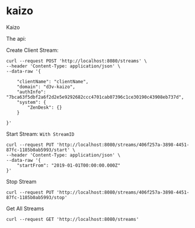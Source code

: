 # kaizo
Kaizo

The api:

Create Client Stream:
```
curl --request POST 'http://localhost:8080/streams' \
--header 'Content-Type: application/json' \
--data-raw '{

    "clientName": "clientName",
    "domain": "d3v-kaizo",
    "authInfo": "7bca63f5dbf2a6f2d2e5e9292682ccc4701cab07396c1ce30190c43908eb737d",    
    "system": {
        "ZenDesk": {}
    }

}'
```

Start Stream: `With StreamID`
```
curl --request PUT 'http://localhost:8080/streams/406f257a-3898-4451-87fc-1185b0ab5993/start' \
--header 'Content-Type: application/json' \
--data-raw '{
    "startFrom": "2019-01-01T00:00:00.000Z"
}'
```

Stop Stream
```
curl --request PUT 'http://localhost:8080/streams/406f257a-3898-4451-87fc-1185b0ab5993/stop'
```

Get All Streams
```
curl --request GET 'http://localhost:8080/streams'
```